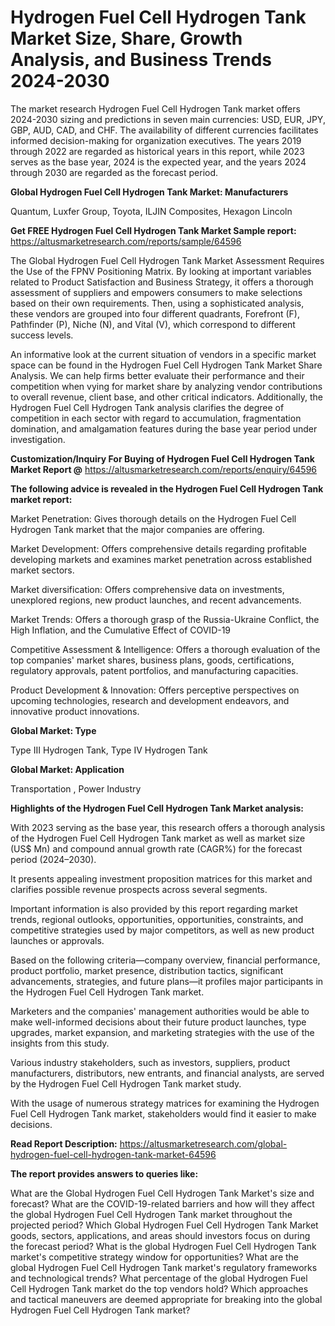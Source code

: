 <h1>Hydrogen Fuel Cell Hydrogen Tank Market Size, Share, Growth Analysis, and Business Trends 2024-2030</h1>

The market research Hydrogen Fuel Cell Hydrogen Tank market offers 2024-2030 sizing and predictions in seven main currencies: USD, EUR, JPY, GBP, AUD, CAD, and CHF. The availability of different currencies facilitates informed decision-making for organization executives. The years 2019 through 2022 are regarded as historical years in this report, while 2023 serves as the base year, 2024 is the expected year, and the years 2024 through 2030 are regarded as the forecast period.

<b>Global Hydrogen Fuel Cell Hydrogen Tank Market: Manufacturers</b>

Quantum, Luxfer Group, Toyota, ILJIN Composites, Hexagon Lincoln

<b>Get FREE Hydrogen Fuel Cell Hydrogen Tank Market Sample report:</b> <a href="https://altusmarketresearch.com/reports/sample/64596">https://altusmarketresearch.com/reports/sample/64596</a>

The Global Hydrogen Fuel Cell Hydrogen Tank Market Assessment Requires the Use of the FPNV Positioning Matrix. By looking at important variables related to Product Satisfaction and Business Strategy, it offers a thorough assessment of suppliers and empowers consumers to make selections based on their own requirements. Then, using a sophisticated analysis, these vendors are grouped into four different quadrants, Forefront (F), Pathfinder (P), Niche (N), and Vital (V), which correspond to different success levels.

An informative look at the current situation of vendors in a specific market space can be found in the Hydrogen Fuel Cell Hydrogen Tank Market Share Analysis. We can help firms better evaluate their performance and their competition when vying for market share by analyzing vendor contributions to overall revenue, client base, and other critical indicators. Additionally, the Hydrogen Fuel Cell Hydrogen Tank analysis clarifies the degree of competition in each sector with regard to accumulation, fragmentation domination, and amalgamation features during the base year period under investigation.

<b>Customization/Inquiry For Buying of Hydrogen Fuel Cell Hydrogen Tank Market Report @</b> <a href="https://altusmarketresearch.com/reports/enquiry/64596">https://altusmarketresearch.com/reports/enquiry/64596</a>

<b>The following advice is revealed in the Hydrogen Fuel Cell Hydrogen Tank market report:</b>

Market Penetration: Gives thorough details on the Hydrogen Fuel Cell Hydrogen Tank market that the major companies are offering.

Market Development: Offers comprehensive details regarding profitable developing markets and examines market penetration across established market sectors.

Market diversification: Offers comprehensive data on investments, unexplored regions, new product launches, and recent advancements.

Market Trends: Offers a thorough grasp of the Russia-Ukraine Conflict, the High Inflation, and the Cumulative Effect of COVID-19

Competitive Assessment &amp; Intelligence: Offers a thorough evaluation of the top companies' market shares, business plans, goods, certifications, regulatory approvals, patent portfolios, and manufacturing capacities.

Product Development &amp; Innovation: Offers perceptive perspectives on upcoming technologies, research and development endeavors, and innovative product innovations.

<b>Global Market: Type</b>

Type III Hydrogen Tank, Type IV Hydrogen Tank

<b>Global Market: Application</b>

Transportation , Power Industry

<b>Highlights of the Hydrogen Fuel Cell Hydrogen Tank Market analysis:</b>

With 2023 serving as the base year, this research offers a thorough analysis of the Hydrogen Fuel Cell Hydrogen Tank market as well as market size (US$ Mn) and compound annual growth rate (CAGR%) for the forecast period (2024–2030).

It presents appealing investment proposition matrices for this market and clarifies possible revenue prospects across several segments.

Important information is also provided by this report regarding market trends, regional outlooks, opportunities, opportunities, constraints, and competitive strategies used by major competitors, as well as new product launches or approvals.

Based on the following criteria—company overview, financial performance, product portfolio, market presence, distribution tactics, significant advancements, strategies, and future plans—it profiles major participants in the Hydrogen Fuel Cell Hydrogen Tank market.

Marketers and the companies' management authorities would be able to make well-informed decisions about their future product launches, type upgrades, market expansion, and marketing strategies with the use of the insights from this study.

Various industry stakeholders, such as investors, suppliers, product manufacturers, distributors, new entrants, and financial analysts, are served by the Hydrogen Fuel Cell Hydrogen Tank market study.

With the usage of numerous strategy matrices for examining the Hydrogen Fuel Cell Hydrogen Tank market, stakeholders would find it easier to make decisions.

<b>Read Report Description:</b> <a href="https://altusmarketresearch.com/global-hydrogen-fuel-cell-hydrogen-tank-market-64596">https://altusmarketresearch.com/global-hydrogen-fuel-cell-hydrogen-tank-market-64596</a>

<b>The report provides answers to queries like:</b>

What are the Global Hydrogen Fuel Cell Hydrogen Tank Market's size and forecast?
What are the COVID-19-related barriers and how will they affect the global Hydrogen Fuel Cell Hydrogen Tank market throughout the projected period?
Which Global Hydrogen Fuel Cell Hydrogen Tank Market goods, sectors, applications, and areas should investors focus on during the forecast period?
What is the global Hydrogen Fuel Cell Hydrogen Tank market's competitive strategy window for opportunities?
What are the global Hydrogen Fuel Cell Hydrogen Tank market's regulatory frameworks and technological trends?
What percentage of the global Hydrogen Fuel Cell Hydrogen Tank market do the top vendors hold?
Which approaches and tactical maneuvers are deemed appropriate for breaking into the global Hydrogen Fuel Cell Hydrogen Tank market?
